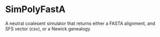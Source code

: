 # SimPolyFastA
A neutral coalesent simulator that returns either a FASTA alignment, and SFS vector (csv), or a Newick genealogy

